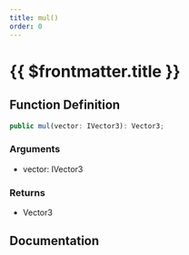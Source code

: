 ```yaml
---
title: mul()
order: 0
---
```


# {{ $frontmatter.title }}

<!--@include: ./mul_partial_header.md-->

## Function Definition

```ts
public mul(vector: IVector3): Vector3;
```

### Arguments

* vector: IVector3

### Returns

* Vector3

## Documentation

<!--@include: ./mul_partial_footer.md-->
